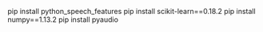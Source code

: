 pip install python_speech_features
pip install scikit-learn==0.18.2
pip install numpy==1.13.2
pip install pyaudio